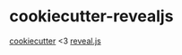 # cookiecutter-revealjs

[cookiecutter][] <3 [reveal.js][]

[cookiecutter]: https://github.com/audreyr/cookiecutter
[reveal.js]: https://github.com/hakimel/reveal.js
